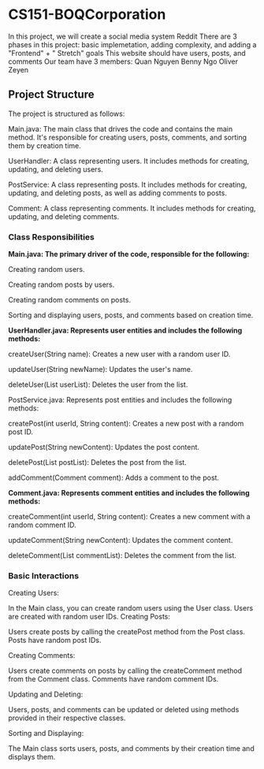 # CS151-BOQCorporation
In this project, we will create a social media system Reddit 
There are 3 phases in this project: basic implemetation, adding complexity, and adding a "Frontend" + " Stretch" goals
This website should have users, posts, and comments 
Our team have 3 members:
Quan Nguyen
Benny Ngo 
Oliver Zeyen


## Project Structure

The project is structured as follows:

Main.java: The main class that drives the code and contains the main method. It's responsible for creating users, posts, comments, and sorting them by creation time.

UserHandler: A class representing users. It includes methods for creating, updating, and deleting users.

PostService: A class representing posts. It includes methods for creating, updating, and deleting posts, as well as adding comments to posts.

Comment: A class representing comments. It includes methods for creating, updating, and deleting comments.

### Class Responsibilities

**Main.java: The primary driver of the code, responsible for the following:**

Creating random users.

Creating random posts by users.

Creating random comments on posts.

Sorting and displaying users, posts, and comments based on creation time.

**UserHandler.java: Represents user entities and includes the following methods:**

createUser(String name): Creates a new user with a random user ID.

updateUser(String newName): Updates the user's name.

deleteUser(List<User> userList): Deletes the user from the list.

PostService.java: Represents post entities and includes the following methods:

createPost(int userId, String content): Creates a new post with a random post ID.

updatePost(String newContent): Updates the post content.

deletePost(List<PostService> postList): Deletes the post from the list.

addComment(Comment comment): Adds a comment to the post.

**Comment.java: Represents comment entities and includes the following methods:**

createComment(int userId, String content): Creates a new comment with a random comment ID.

updateComment(String newContent): Updates the comment content.

deleteComment(List<Comment> commentList): Deletes the comment from the list.

### Basic Interactions

Creating Users:

In the Main class, you can create random users using the User class. Users are created with random user IDs.
Creating Posts:

Users create posts by calling the createPost method from the Post class. Posts have random post IDs.

Creating Comments:

Users create comments on posts by calling the createComment method from the Comment class. Comments have random comment IDs.

Updating and Deleting:

Users, posts, and comments can be updated or deleted using methods provided in their respective classes.

Sorting and Displaying:

The Main class sorts users, posts, and comments by their creation time and displays them.
